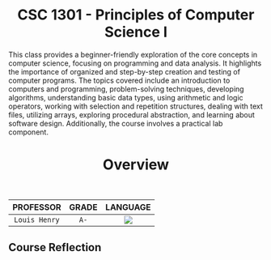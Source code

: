 <h1 align="center">CSC 1301 - Principles of Computer Science I</h1>

This class provides a beginner-friendly exploration of the core concepts in computer science, focusing on programming and data analysis. It highlights the importance of organized and step-by-step creation and testing of computer programs. The topics covered include an introduction to computers and programming, problem-solving techniques, developing algorithms, understanding basic data types, using arithmetic and logic operators, working with selection and repetition structures, dealing with text files, utilizing arrays, exploring procedural abstraction, and learning about software design. Additionally, the course involves a practical lab component.

<h1 align="center">Overview</h1>

<div align="center" style="inline-block"> 
<br/>

| PROFESSOR | GRADE | LANGUAGE |
| :-------: | :---: | :------: |
| `Louis Henry` | `A-` | ![](https://skillicons.dev/icons?i=python) |
</div>


## Course Reflection
